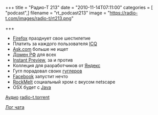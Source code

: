 +++
title = "Радио-Т 213"
date = "2010-11-14T07:11:00"
categories = [ "podcast",]
filename = "rt_podcast213"
image = "https://radio-t.com/images/radio-t/rt213.png"

+++

- [Firefox](http://www.opennet.ru/opennews/art.shtml?num=28599) празднует свое шестилетие
- Платить за каждого пользователя [ICQ](http://habrahabr.ru/blogs/im/107910/)
- [Ask.com](http://mashable.com/2010/11/09/ask-com-shut-down/) больше не ищет
- [Домен РФ](http://habrahabr.ru/blogs/domains/108057/) для всех
- [Instant Preview](http://internetno.net/2010/11/10/google-uskoryaet-poisk-za-schet-instant-preview/), за и против
- Коллеция для разработчиков от [Яндекс](http://www.opennet.ru/opennews/art.shtml?num=28625)
- Гугл порадовал своих [гуглеров](http://internetno.net/2010/11/12/google-zabrosaet-svoih-sotrudnikov-premiyami-iz-za-hanterstva-facebook/)
- [Facebook](http://www.switched.com/2010/11/12/facebook-email-gmail-killer-titan-launch/) запустит нечто
- [RockMelt](http://www.opennet.ru/opennews/art.shtml?num=28572) социальный хром с вкусом netscape
- OSX будет с [Java](http://blogs.oracle.com/henrik/2010/11/oracle_and_apple_announce_openjdk_project_for_osx.html)

[Аудио](http://archive.rucast.net/radio-t/media/rt_podcast213.mp3)
[radio-t.torrent](http://www.radio-t.com/torrents/rt_podcast213.mp3.torrent)

[Лог чата](http://chat.radio-t.com/logs/radio-t-213.html)
<audio src="http://archive.rucast.net/radio-t/media/rt_podcast213.mp3" preload="none"></audio>